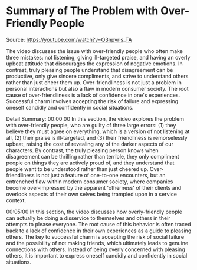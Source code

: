 # Summary of The Problem with Over-Friendly People

Source: https://youtube.com/watch?v=O3npvris_TA

The video discusses the issue with over-friendly people who often make three mistakes: not listening, giving ill-targeted praise, and having an overly upbeat attitude that discourages the expression of negative emotions. In contrast, truly pleasing people understand that disagreement can be productive, only give sincere compliments, and strive to understand others rather than just cheer them up. Over-friendliness is not just a problem in personal interactions but also a flaw in modern consumer society. The root cause of over-friendliness is a lack of confidence in one's experiences. Successful charm involves accepting the risk of failure and expressing oneself candidly and confidently in social situations.

Detail Summary: 
00:00:00
In this section, the video explores the problem with over-friendly people, who are guilty of three large errors: (1) they believe they must agree on everything, which is a version of not listening at all, (2) their praise is ill-targeted, and (3) their friendliness is remorselessly upbeat, raising the cost of revealing any of the darker aspects of our characters. By contrast, the truly pleasing person knows when disagreement can be thrilling rather than terrible, they only compliment people on things they are actively proud of, and they understand that people want to be understood rather than just cheered up. Over-friendliness is not just a feature of one-to-one encounters, but an entrenched flaw within modern consumer society, where companies become over-impressed by the apparent 'otherness' of their clients and overlook aspects of their own selves being trampled upon in a service context.

00:05:00
In this section, the video discusses how overly-friendly people can actually be doing a disservice to themselves and others in their attempts to please everyone. The root cause of this behavior is often traced back to a lack of confidence in their own experiences as a guide to pleasing others. The key to successful charm is accepting the risk of social failure and the possibility of not making friends, which ultimately leads to genuine connections with others. Instead of being overly concerned with pleasing others, it is important to express oneself candidly and confidently in social situations.

